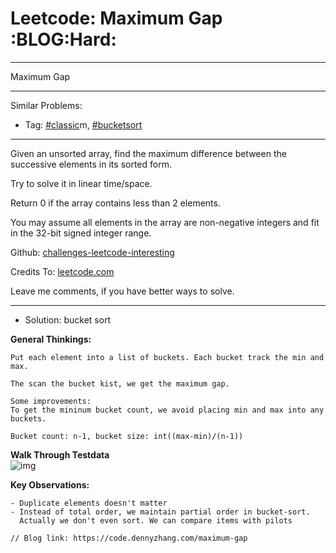 # Leetcode: Maximum Gap     :BLOG:Hard:


---

Maximum Gap  

---

Similar Problems:  
-   Tag: [#classic](https://code.dennyzhang.com/tag/classic)m, [#bucketsort](https://code.dennyzhang.com/tag/bucketsort)

---

Given an unsorted array, find the maximum difference between the successive elements in its sorted form.  

Try to solve it in linear time/space.  

Return 0 if the array contains less than 2 elements.  

You may assume all elements in the array are non-negative integers and fit in the 32-bit signed integer range.  

Github: [challenges-leetcode-interesting](https://github.com/DennyZhang/challenges-leetcode-interesting/tree/master/maximum-gap)  

Credits To: [leetcode.com](https://leetcode.com/problems/maximum-gap/description/)  

Leave me comments, if you have better ways to solve.  

---

-   Solution: bucket sort

**General Thinkings:**  

    Put each element into a list of buckets. Each bucket track the min and max.
    
    The scan the bucket kist, we get the maximum gap.
    
    Some improvements:
    To get the mininum bucket count, we avoid placing min and max into any buckets.
    
    Bucket count: n-1, bucket size: int((max-min)/(n-1))

**Walk Through Testdata**  
![img](//raw.githubusercontent.com/DennyZhang/challenges-leetcode-interesting/master/images/bucket_sort.png)  

**Key Observations:**  

    - Duplicate elements doesn't matter
    - Instead of total order, we maintain partial order in bucket-sort. 
      Actually we don't even sort. We can compare items with pilots

    // Blog link: https://code.dennyzhang.com/maximum-gap